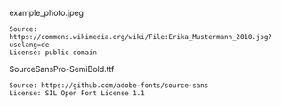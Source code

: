 example_photo.jpeg

    Source: https://commons.wikimedia.org/wiki/File:Erika_Mustermann_2010.jpg?uselang=de
    License: public domain

SourceSansPro-SemiBold.ttf

    Source: https://github.com/adobe-fonts/source-sans
    License: SIL Open Font License 1.1